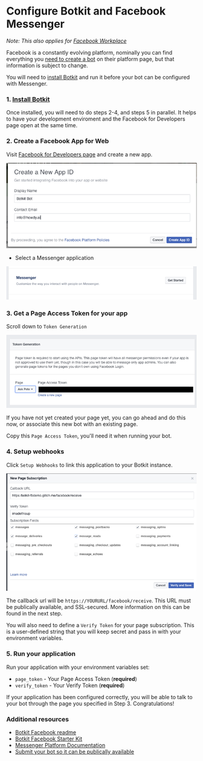 # Configure Botkit and Facebook Messenger

*Note: This also applies for [Facebook Workplace](https://www.facebook.com/workplace)*

Facebook is a constantly evolving platform, nominally you can find everything you [need to create a bot](https://developers.facebook.com/docs/messenger-platform/guides/quick-start) on their platform page, but that information is subject to change.

You will need to [install Botkit](https://github.com/howdyai/botkit-starter-facebook) and run it before your bot can be configured with Messenger.

### 1. [Install Botkit](https://botkit.ai/getstarted.html)

Once installed, you will need to do steps 2-4, and steps 5 in parallel. It helps to have your development enviroment and the Facebook for Developers page open at the same time.

### 2. Create a Facebook App for Web

Visit [Facebook for Developers page](https://developers.facebook.com/tools-and-support/) and create a new app.

![Screenshot of create an APP ID in Facebook developer portal](IMG/fb_new.png)

* Select a Messenger application

![Screenshot of configuring your app in the Facebook developer portal](IMG/fb_mess.png)

### 3. Get a Page Access Token for your app
Scroll down to `Token Generation`

![Screenshot of page access tokens in Facebook portal](IMG/fb_tokengen.png)

If you have not yet created your page yet, you can go ahead and do this now, or associate this new bot with an existing page.

Copy this `Page Access Token`, you'll need it when running your bot.

### 4. Setup webhooks
Click  `Setup Webhooks` to link this application to your Botkit instance.

![Screenshot of configuring webhooks in the Facebook portal](IMG/fb_webhooks.png)

The callback url will be `https://YOURURL/facebook/receive`. This URL must be publically available, and SSL-secured. More information on this can be found in the next step.

You will also need to define a `Verify Token` for your page subscription. This is a user-defined string that you will keep secret and pass in with your environment variables.

### 5. Run your application

Run your application with your environment variables set:

* `page_token` - Your Page Access Token (**required**)
* `verify_token` - Your Verify Token (**required**)

If your application has been configured correctly, you will be able to talk to your bot through the page you specified in Step 3. Congratulations!

### Additional resources
*  [Botkit Facebook readme](/docs/readme-facebook.md)
*  [Botkit Facebook Starter Kit](https://github.com/howdyai/botkit-starter-facebook)
*  [Messenger Platform Documentation](https://developers.facebook.com/products/messenger/)
*  [Submit your bot so it can be publically available](https://developers.facebook.com/docs/messenger-platform/submission-process)
